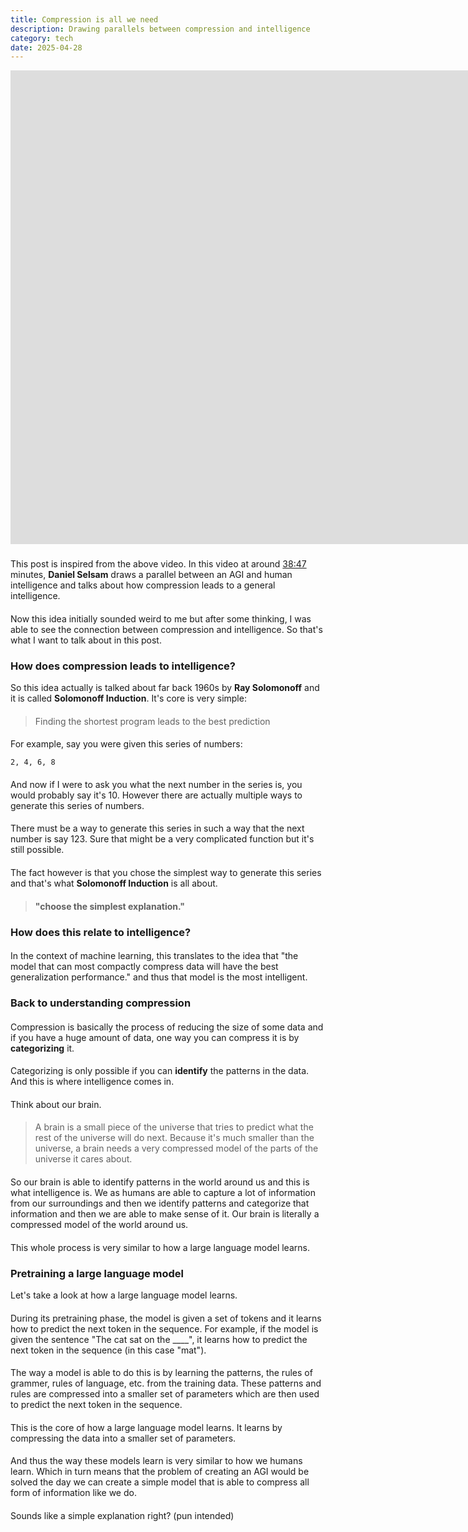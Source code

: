 ```yaml
---
title: Compression is all we need
description: Drawing parallels between compression and intelligence
category: tech
date: 2025-04-28
---
```


<iframe width="1905" height="758" src="https://www.youtube.com/embed/6nJZopACRuQ" title="Pre-Training GPT-4.5" frameborder="0" allow="accelerometer; autoplay; clipboard-write; encrypted-media; gyroscope; picture-in-picture; web-share" referrerpolicy="strict-origin-when-cross-origin" allowfullscreen></iframe>

###

This post is inspired from the above video. In this video at around [38:47](https://youtu.be/6nJZopACRuQ?t=2329) minutes, **Daniel Selsam** draws a parallel between an AGI and human intelligence and talks about how compression leads to a general intelligence.

####

Now this idea initially sounded weird to me but after some thinking, I was able to see the connection between compression and intelligence. So that's what I want to talk about in this post.

### How does compression leads to intelligence?

So this idea actually is talked about far back 1960s by **Ray Solomonoff** and it is called **Solomonoff Induction**. It's core is very simple:

####

> Finding the shortest program leads to the best prediction

####

For example, say you were given this series of numbers:

```
2, 4, 6, 8
```

####

And now if I were to ask you what the next number in the series is, you would probably say it's 10. However there are actually multiple ways to generate this series of numbers.

####

There must be a way to generate this series in such a way that the next number is say 123. Sure that might be a very complicated function but it's still possible.

####

The fact however is that you chose the simplest way to generate this series and that's what **Solomonoff Induction** is all about.

####

> **"choose the simplest explanation."**

####

### How does this relate to intelligence?

####

In the context of machine learning, this translates to the idea that "the model that can most compactly compress data will have the best generalization performance." and thus that model is the most intelligent.

####

### Back to understanding compression

####

Compression is basically the process of reducing the size of some data and if you have a huge amount of data, one way you can compress it is by **categorizing** it.

####

Categorizing is only possible if you can **identify** the patterns in the data. And this is where intelligence comes in.


####

Think about our brain. 

####

> A brain is a small piece of the universe that tries to predict what the rest of the universe will do next. Because it's much smaller than the universe, a brain needs a very compressed model of the parts of the universe it cares about.

####

So our brain is able to identify patterns in the world around us and this is what intelligence is. We as humans are able to capture a lot of information from our surroundings and then we identify patterns and categorize that information and then we are able to make sense of it. Our brain is literally a compressed model of the world around us.

####
This whole process is very similar to how a large language model learns.

### Pretraining a large language model

Let's take a look at how a large language model learns.

####

During its pretraining phase, the model is given a set of tokens and it learns how to predict the next token in the sequence.  For example, if the model is given the sentence "The cat sat on the ____", it learns how to predict the next token in the sequence (in this case "mat").

####

The way a model is able to do this is by learning the patterns, the rules of grammer, rules of language, etc. from the training data. These patterns and rules are compressed into a smaller set of parameters which are then used to predict the next token in the sequence.

####

This is the core of how a large language model learns. It learns by compressing the data into a smaller set of parameters.

####

And thus the way these models learn is very similar to how we humans learn. Which in turn means that the problem of creating an AGI would be solved the day we can create a simple model that is able to compress all form of information like we do.

####

Sounds like a simple explanation right? (pun intended)


